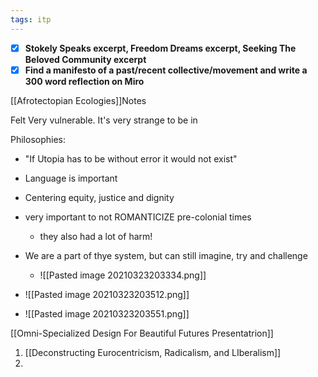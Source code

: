 ```yaml
---
tags: itp
---
```

- [x] **Stokely Speaks excerpt, Freedom Dreams excerpt, Seeking The Beloved Community excerpt**
- [x] **Find a manifesto of a past/recent collective/movement and write a 300 word reflection on Miro**

[[Afrotectopian Ecologies]]Notes

Felt Very vulnerable. It's very strange to be in 

Philosophies:
- "If Utopia has to be without error it would not exist"
- Language is important
- Centering equity, justice and dignity
- very important to not ROMANTICIZE pre-colonial times
	- they also had a lot of harm!
- We are a part of thye system, but can still imagine, try and challenge
	- ![[Pasted image 20210323203334.png]]

- ![[Pasted image 20210323203512.png]]
- ![[Pasted image 20210323203551.png]]


[[Omni-Specialized Design For Beautiful Futures Presentatrion]]

1. [[Deconstructing Eurocentricism, Radicalism, and LIberalism]]
2. 